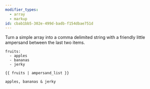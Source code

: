 ```yaml
---
modifier_types:
  - array
  - markup
id: cbab1bb5-302e-499d-badb-f154dbae751d
---
```

Turn a simple array into a comma delimited string with a friendly little ampersand between the last two items.

```.language-yaml
fruits:
  - apples
  - bananas
  - jerky
```

```
{{ fruits | ampersand_list }}
```

```.language-output
apples, bananas & jerky
```
